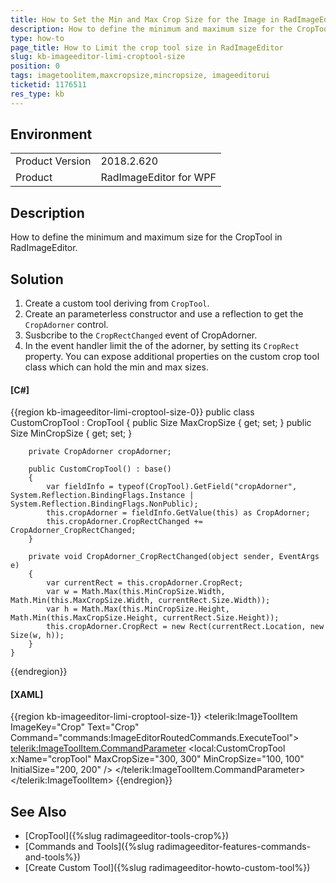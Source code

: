 ```yaml
---
title: How to Set the Min and Max Crop Size for the Image in RadImageEditor
description: How to define the minimum and maximum size for the CropTool
type: how-to
page_title: How to Limit the crop tool size in RadImageEditor
slug: kb-imageeditor-limi-croptool-size
position: 0
tags: imagetoolitem,maxcropsize,mincropsize, imageeditorui
ticketid: 1176511
res_type: kb
---
```


## Environment
<table>
	<tr>
		<td>Product Version</td>
		<td>2018.2.620</td>
	</tr>
	<tr>
		<td>Product</td>
		<td>RadImageEditor for WPF</td>
	</tr>
</table>

## Description

How to define the minimum and maximum size for the CropTool in RadImageEditor.

## Solution 

1. Create a custom tool deriving from `CropTool`.
2. Create an parameterless constructor and use a reflection to get the `CropAdorner` control.
3. Susbcribe to the `CropRectChanged` event of CropAdorner.
4. In the event handler limit the of the adorner, by setting its `CropRect` property. You can expose additional properties on the custom crop tool class which can hold the min and max sizes.

#### __[C#]__
{{region kb-imageeditor-limi-croptool-size-0}}
	public class CustomCropTool : CropTool
	{
		public Size MaxCropSize { get; set; }
		public Size MinCropSize { get; set; }
	 
		private CropAdorner cropAdorner;
	 
		public CustomCropTool() : base()
		{
			var fieldInfo = typeof(CropTool).GetField("cropAdorner", System.Reflection.BindingFlags.Instance | System.Reflection.BindingFlags.NonPublic);
			this.cropAdorner = fieldInfo.GetValue(this) as CropAdorner;
			this.cropAdorner.CropRectChanged += CropAdorner_CropRectChanged;
		}
	 
		private void CropAdorner_CropRectChanged(object sender, EventArgs e)
		{
			var currentRect = this.cropAdorner.CropRect;
			var w = Math.Max(this.MinCropSize.Width, Math.Min(this.MaxCropSize.Width, currentRect.Size.Width));
			var h = Math.Max(this.MinCropSize.Height, Math.Min(this.MaxCropSize.Height, currentRect.Size.Height));                       
			this.cropAdorner.CropRect = new Rect(currentRect.Location, new Size(w, h));
		}
	}
{{endregion}}

#### __[XAML]__
{{region kb-imageeditor-limi-croptool-size-1}}
	<telerik:ImageToolItem ImageKey="Crop" Text="Crop" Command="commands:ImageEditorRoutedCommands.ExecuteTool">
		<telerik:ImageToolItem.CommandParameter>
			<local:CustomCropTool x:Name="cropTool" MaxCropSize="300, 300" MinCropSize="100, 100" InitialSize="200, 200"   />
		</telerik:ImageToolItem.CommandParameter>
	</telerik:ImageToolItem>
{{endregion}}

## See Also
* [CropTool]({%slug radimageeditor-tools-crop%})
* [Commands and Tools]({%slug radimageeditor-features-commands-and-tools%})
* [Create Custom Tool]({%slug radimageeditor-howto-custom-tool%})
